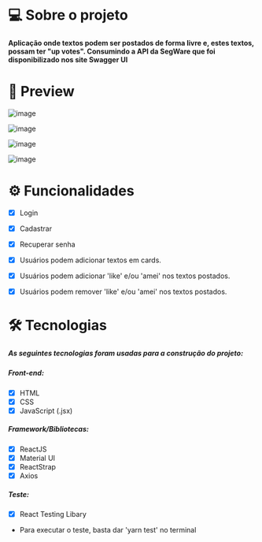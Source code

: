 # 💻 Sobre o projeto
#### Aplicação onde textos podem ser postados de forma livre e, estes textos, possam ter "up votes". Consumindo a API da SegWare que foi disponibilizado nos site Swagger UI

 # 🎥 Preview
![image](https://user-images.githubusercontent.com/75040066/122695600-3928fb80-d217-11eb-8911-01274c57b321.png)

![image](https://user-images.githubusercontent.com/75040066/122695615-46de8100-d217-11eb-923f-a85fc08f8b57.png)

![image](https://user-images.githubusercontent.com/75040066/122695623-4fcf5280-d217-11eb-8b0d-7c03c1f64f28.png)

![image](https://user-images.githubusercontent.com/75040066/123358764-6987d700-d542-11eb-82cf-f4bde1ceb86e.png)


# ⚙ Funcionalidades
- [x] Login

- [x] Cadastrar

- [x] Recuperar senha

- [x] Usuários podem adicionar textos em cards.

- [x] Usuários podem adicionar 'like' e/ou 'amei' nos textos postados.

- [x] Usuários podem remover 'like' e/ou 'amei' nos textos postados.

# 🛠 Tecnologias
##### As seguintes tecnologias foram usadas para a construção do projeto:
##### Front-end:
- [x] HTML
- [x] CSS
- [x] JavaScript (.jsx)

##### Framework/Bibliotecas:
- [x] ReactJS
- [x] Material UI
- [x] ReactStrap
- [x] Axios 

##### Teste:
- [x] React Testing Libary
- Para executar o teste, basta dar 'yarn test' no terminal
